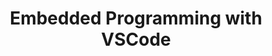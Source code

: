 ---
title: "Embedded Programming with VSCode"
categories:
  - Embedded
tags:
  - vscode
  - embedded
  - gnu
  - gcc
---